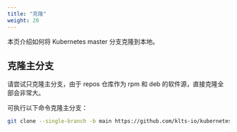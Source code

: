 ```yaml
---
title: "克隆"
weight: 20
---
```

本页介绍如何将 Kubernetes master 分支克隆到本地。
## 克隆主分支
请尝试只克隆主分支，由于 repos 仓库作为 rpm 和 deb 的软件源，直接克隆全部会非常大。

可执行以下命令克隆主分支：

``` bash
git clone --single-branch -b main https://github.com/klts-io/kubernetes-lts
```
